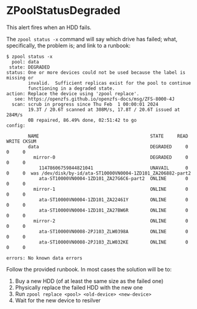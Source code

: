 ZPoolStatusDegraded
===================

This alert fires when an HDD fails.

The `zpool status -x` command will say which drive has failed; what,
specifically, the problem is; and link to a runbook:

```
$ zpool status -x
  pool: data
 state: DEGRADED
status: One or more devices could not be used because the label is missing or
        invalid.  Sufficient replicas exist for the pool to continue
        functioning in a degraded state.
action: Replace the device using 'zpool replace'.
   see: https://openzfs.github.io/openzfs-docs/msg/ZFS-8000-4J
  scan: scrub in progress since Thu Feb  1 00:00:01 2024
        19.3T / 20.6T scanned at 308M/s, 17.8T / 20.6T issued at 284M/s
        0B repaired, 86.49% done, 02:51:42 to go
config:

        NAME                                         STATE     READ WRITE CKSUM
        data                                         DEGRADED     0     0     0
          mirror-0                                   DEGRADED     0     0     0
            11478606759844821041                     UNAVAIL      0     0     0  was /dev/disk/by-id/ata-ST10000VN0004-1ZD101_ZA206882-part2
            ata-ST10000VN0004-1ZD101_ZA27G6C6-part2  ONLINE       0     0     0
          mirror-1                                   ONLINE       0     0     0
            ata-ST10000VN0004-1ZD101_ZA22461Y        ONLINE       0     0     0
            ata-ST10000VN0004-1ZD101_ZA27BW6R        ONLINE       0     0     0
          mirror-2                                   ONLINE       0     0     0
            ata-ST10000VN0008-2PJ103_ZLW0398A        ONLINE       0     0     0
            ata-ST10000VN0008-2PJ103_ZLW032KE        ONLINE       0     0     0

errors: No known data errors
```

Follow the provided runbook.  In most cases the solution will be to:

1. Buy a new HDD (of at least the same size as the failed one)
1. Physically replace the failed HDD with the new one
1. Run `zpool replace <pool> <old-device> <new-device>`
1. Wait for the new device to resilver
